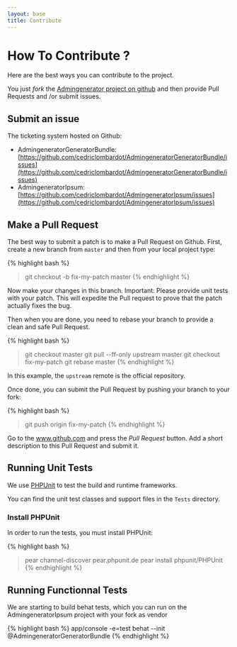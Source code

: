 ```yaml
---
layout: base
title: Contribute
---
```


# How To Contribute ? #

Here are the best ways you can contribute to the project.

You just  _fork_ the [Admingenerator project on github](https://github.com/cedriclombardot/AdmingeneratorGeneratorBundle) and then
provide Pull Requests and /or submit issues.

## Submit an issue ##

The ticketing system hosted on Github:

* AdmingeneratorGeneratorBundle: [https://github.com/cedriclombardot/AdmingeneratorGeneratorBundle/issues](https://github.com/cedriclombardot/AdmingeneratorGeneratorBundle/issues)
* AdmingeneratorIpsum: [https://github.com/cedriclombardot/AdmingeneratorIpsum/issues](https://github.com/cedriclombardot/AdmingeneratorIpsum/issues)

## Make a Pull Request ##

The best way to submit a patch is to make a Pull Request on Github. First, create a new branch from  `master` and then from your local project type:

{% highlight bash %}
> git checkout -b fix-my-patch master
{% endhighlight %}

Now make your changes in this branch. Important: Please provide unit tests with your patch. This will expedite the Pull request to prove that the patch actually fixes the bug.

Then when you are done, you need to rebase your branch to provide a clean and safe Pull Request.

{% highlight bash %}
> git checkout master
> git pull --ff-only upstream master
> git checkout fix-my-patch
> git rebase master
{% endhighlight %}

In this example, the `upstream` remote is the official repository.

Once done, you can submit the Pull Request by pushing your branch to your fork:

{% highlight bash %}
> git push origin fix-my-patch
{% endhighlight %}

Go to the www.github.com and press the _Pull Request_ button. Add a short description to this Pull Request and submit it.

## Running Unit Tests ##

We use [PHPUnit](http://www.phpunit.de) to test the build and runtime frameworks.

You can find the unit test classes and support files in the `Tests` directory.

### Install PHPUnit ###

In order to run the tests, you must install PHPUnit:

{% highlight bash %}
> pear channel-discover pear.phpunit.de
> pear install phpunit/PHPUnit
{% endhighlight %}

## Running Functionnal Tests ##

We are starting to build behat tests, which you can run on the AdmingeneratorIpsum project with your fork as vendor

{% highlight bash %}
app/console -e=test behat --init @AdmingeneratorGeneratorBundle
{% endhighlight %}
